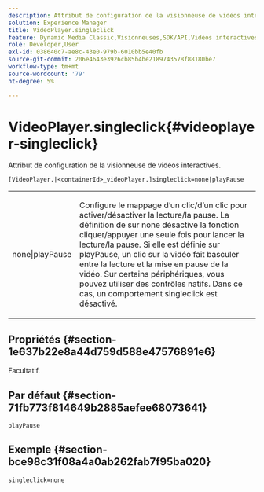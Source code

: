 ```yaml
---
description: Attribut de configuration de la visionneuse de vidéos interactives.
solution: Experience Manager
title: VideoPlayer.singleclick
feature: Dynamic Media Classic,Visionneuses,SDK/API,Vidéos interactives
role: Developer,User
exl-id: 038640c7-ae8c-43e0-979b-6010bb5e40fb
source-git-commit: 206e4643e3926cb85b4be2189743578f88180be7
workflow-type: tm+mt
source-wordcount: '79'
ht-degree: 5%

---
```


# VideoPlayer.singleclick{#videoplayer-singleclick}

Attribut de configuration de la visionneuse de vidéos interactives.

`[VideoPlayer.|<containerId>_videoPlayer.]singleclick=none|playPause`

<table id="table_441553CD34C94A58A9D7CBF772DEDDB6"> 
 <tbody> 
  <tr> 
   <td colname="col1"> <p> <span class="codeph"> none|playPause</span> </p> </td> 
   <td colname="col2"> <p> Configure le mappage d’un clic/d’un clic pour activer/désactiver la lecture/la pause. La définition de sur <span class="codeph"> none</span> désactive la fonction cliquer/appuyer une seule fois pour lancer la lecture/la pause. Si elle est définie sur <span class="codeph"> playPause</span>, un clic sur la vidéo fait basculer entre la lecture et la mise en pause de la vidéo. Sur certains périphériques, vous pouvez utiliser des contrôles natifs. Dans ce cas, un comportement <span class="codeph"> singleclick</span> est désactivé. </p> </td> 
  </tr> 
 </tbody> 
</table>

## Propriétés {#section-1e637b22e8a44d759d588e47576891e6}

Facultatif.

## Par défaut {#section-71fb773f814649b2885aefee68073641}

`playPause`

## Exemple {#section-bce98c31f08a4a0ab262fab7f95ba020}

```
singleclick=none
```
